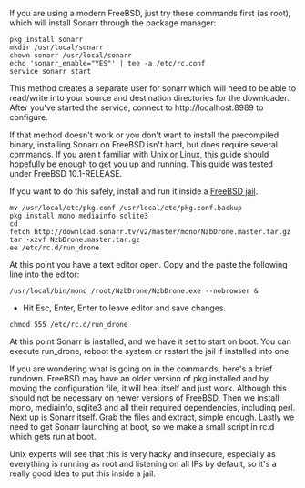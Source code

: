 If you are using a modern FreeBSD, just try these commands first (as root), which will install Sonarr through the package manager:
```
pkg install sonarr
mkdir /usr/local/sonarr
chown sonarr /usr/local/sonarr
echo 'sonarr_enable="YES"' | tee -a /etc/rc.conf
service sonarr start
```

This method creates a separate user for sonarr which will need to be able to read/write into your source and destination directories for the downloader. After you've started the service, connect to http://localhost:8989 to configure.

If that method doesn't work or you don't want to install the precompiled binary, installing Sonarr on FreeBSD isn't hard, but does require several commands.  If you aren't familiar with Unix or Linux, this guide should hopefully be enough to get you up and running.  This guide was tested under FreeBSD 10.1-RELEASE.

If you want to do this safely, install and run it inside a [FreeBSD jail](https://www.freebsd.org/doc/handbook/jails.html).

```
mv /usr/local/etc/pkg.conf /usr/local/etc/pkg.conf.backup
pkg install mono mediainfo sqlite3
cd
fetch http://download.sonarr.tv/v2/master/mono/NzbDrone.master.tar.gz
tar -xzvf NzbDrone.master.tar.gz
ee /etc/rc.d/run_drone
```

At this point you have a text editor open. Copy and the paste the following line into the editor:

`/usr/local/bin/mono /root/NzbDrone/NzbDrone.exe --nobrowser &`

* Hit Esc, Enter, Enter to leave editor and save changes.

`chmod 555 /etc/rc.d/run_drone`

At this point Sonarr is installed, and we have it set to start on boot. You can execute run_drone, reboot the system or restart the jail if installed into one.

If you are wondering what is going on in the commands, here's a brief rundown. FreeBSD may have an older version of pkg installed and by moving the configuration file, it will heal itself and just work. Although this should not be necessary on newer versions of FreeBSD. Then we install mono, mediainfo, sqlite3 and all their required dependencies, including perl.  Next up is Sonarr itself.  Grab the files and extract, simple enough.  Lastly we need to get Sonarr launching at boot, so we make a small script in rc.d which gets run at boot.

Unix experts will see that this is very hacky and insecure, especially as everything is running as root and listening on all IPs by default, so it's a really good idea to put this inside a jail.